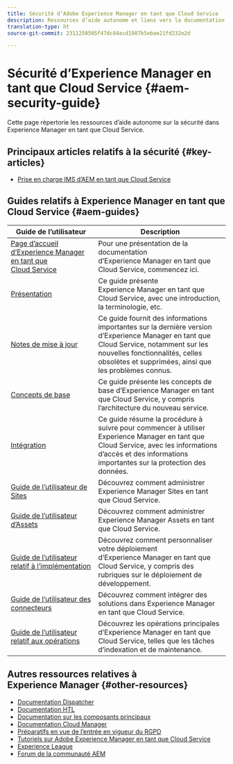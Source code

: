 ```yaml
---
title: Sécurité d’Adobe Experience Manager en tant que Cloud Service
description: Ressources d’aide autonome et liens vers la documentation concernant la sécurité dans Adobe Experience Manager en tant que Cloud Service
translation-type: ht
source-git-commit: 2312250505f47dc84acd1987b5ebae21fd232e2d

---
```



# Sécurité d’Experience Manager en tant que Cloud Service {#aem-security-guide}

Cette page répertorie les ressources d’aide autonome sur la sécurité dans Experience Manager en tant que Cloud Service.

## Principaux articles relatifs à la sécurité {#key-articles}

* [Prise en charge IMS d’AEM en tant que Cloud Service](ims-support.md)

## Guides relatifs à Experience Manager en tant que Cloud Service {#aem-guides}

| Guide de l’utilisateur | Description |
|---|---|
| [Page d’accueil d’Experience Manager en tant que Cloud Service](/help/landing/home.md) | Pour une présentation de la documentation d’Experience Manager en tant que Cloud Service, commencez ici. |
| [Présentation](/help/overview/home.md) | Ce guide présente Experience Manager en tant que Cloud Service, avec une introduction, la terminologie, etc. |
| [Notes de mise à jour](/help/release-notes/home.md) | Ce guide fournit des informations importantes sur la dernière version d’Experience Manager en tant que Cloud Service, notamment sur les nouvelles fonctionnalités, celles obsolètes et supprimées, ainsi que les problèmes connus. |
| [Concepts de base](/help/core-concepts/home.md) | Ce guide présente les concepts de base d’Experience Manager en tant que Cloud Service, y compris l’architecture du nouveau service. |
| [Intégration](/help/onboarding/home.md) | Ce guide résume la procédure à suivre pour commencer à utiliser Experience Manager en tant que Cloud Service, avec les informations d’accès et des informations importantes sur la protection des données. |
| [Guide de l’utilisateur de Sites](/help/sites-cloud/home.md) | Découvrez comment administrer Experience Manager Sites en tant que Cloud Service. |
| [Guide de l’utilisateur d’Assets](/help/assets/home.md) | Découvrez comment administrer Experience Manager Assets en tant que Cloud Service. |
| [Guide de l’utilisateur relatif à l’implémentation](/help/implementing/home.md) | Découvrez comment personnaliser votre déploiement d’Experience Manager en tant que Cloud Service, y compris des rubriques sur le déploiement de développement. |
| [Guide de l’utilisateur des connecteurs](/help/connectors/home.md) | Découvrez comment intégrer des solutions dans Experience Manager en tant que Cloud Service. |
| [Guide de l’utilisateur relatif aux opérations](/help/operations/home.md) | Découvrez les opérations principales d’Experience Manager en tant que Cloud Service, telles que les tâches d’indexation et de maintenance. |

## Autres ressources relatives à Experience Manager {#other-resources}

* [Documentation Dispatcher](/help/implementing/dispatcher/overview.md)
* [Documentation HTL](https://docs.adobe.com/content/help/en/experience-manager-htl/using/overview.html)
* [Documentation sur les composants principaux](https://docs.adobe.com/content/help/en/experience-manager-core-components/using/introduction.html)
* [Documentation Cloud Manager](https://docs.adobe.com/content/help/en/experience-manager-cloud-manager/using/introduction-to-cloud-manager.html)
* [Préparatifs en vue de l’entrée en vigueur du RGPD](/help/onboarding/data-privacy-and-protection-readiness/aem-readiness.md)
* [Tutoriels sur Adobe Experience Manager en tant que Cloud Service](https://docs.adobe.com/content/help/en/experience-manager-learn/cloud-service/overview.html)
* [Experience League](https://guided.adobe.com/?promoid=K42KVXHD&amp;mv=other#solutions/experience-manager)
* [Forum de la communauté AEM](https://forums.adobe.com/community/experience-cloud/marketing-cloud/experience-manager)